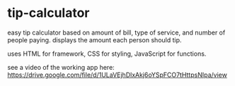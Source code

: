 # tip-calculator

easy tip calculator based on amount of bill, type of service, and number of people paying. displays the amount each person should tip. 

uses HTML for framework, CSS for styling, JavaScript for functions.


see a video of the working app here: https://drive.google.com/file/d/1ULaVEjhDlxAkj6oYSpFCO7tHttpsNIpa/view
